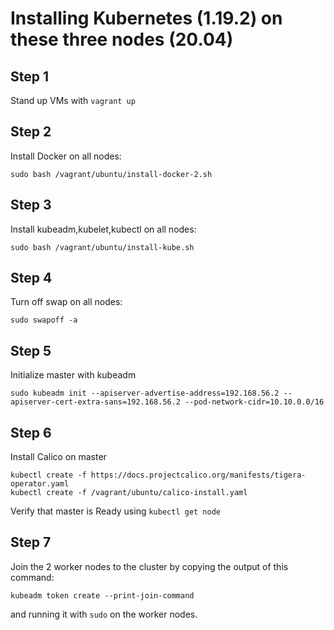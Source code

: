 # Installing Kubernetes (1.19.2) on these three nodes (20.04)

## Step 1

Stand up VMs with `vagrant up`

## Step 2

Install Docker on all nodes:

`sudo bash /vagrant/ubuntu/install-docker-2.sh`

## Step 3

Install kubeadm,kubelet,kubectl on all nodes:

`sudo bash /vagrant/ubuntu/install-kube.sh`

## Step 4

Turn off swap on all nodes:

`sudo swapoff -a`

## Step 5

Initialize master with kubeadm

```
sudo kubeadm init --apiserver-advertise-address=192.168.56.2 --apiserver-cert-extra-sans=192.168.56.2 --pod-network-cidr=10.10.0.0/16
```

## Step 6

Install Calico on master

```
kubectl create -f https://docs.projectcalico.org/manifests/tigera-operator.yaml
kubectl create -f /vagrant/ubuntu/calico-install.yaml
```

Verify that master is Ready using `kubectl get node`

## Step 7

Join the 2 worker nodes to the cluster by copying the output of this command:

```
kubeadm token create --print-join-command
```

and running it with `sudo` on the worker nodes.
